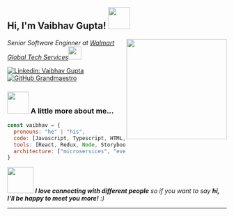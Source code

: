<h2> Hi, I'm Vaibhav Gupta! <img src="https://media.giphy.com/media/mGcNjsfWAjY5AEZNw6/giphy.gif" width="50"></h2>
<img align='right' src="https://media.giphy.com/media/ieyl9zmCjO4b4t6qoY/giphy.gif" width="230">
<p><em>Senior Software Enginner at <a href="https://walmart.com">Walmart Global Tech Services</a><img src="https://media.giphy.com/media/ZYJigxqrWPvxeX9YO0/giphy.gif" width="30"></br>
</em></p>

[![Linkedin: Vaibhav Gupta](https://img.shields.io/badge/-vaibhavgupta-blue?style=flat-square&logo=Linkedin&logoColor=white&link=https://www.linkedin.com/in/vaibhavgupta1992/)](https://www.linkedin.com/in/vaibhavgupta1992/)
[![GitHub Grandmaestro](https://img.shields.io/github/followers/grandmaestro?label=follow&style=social)](https://github.com/grandmaestro)


### <img src="https://media.giphy.com/media/VgCDAzcKvsR6OM0uWg/giphy.gif" width="50"> A little more about me...  

```javascript
const vaibhav = {
  pronouns: "he" | "his",
  code: [Javascript, Typescript, HTML, CSS, Ruby, Python, Java],
  tools: [React, Redux, Node, Storybook, Styled-Components, Jest, Docker],
  architecture: ["microservices", "event-driven", "design system pattern"],
}
```

<img src="https://media.giphy.com/media/LnQjpWaON8nhr21vNW/giphy.gif" width="60"> <em><b>I love connecting with different people</b> so if you want to say <b>hi, I'll be happy to meet you more!</b> :)</em>

---
